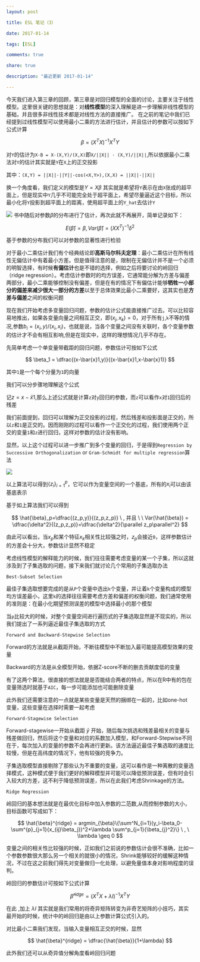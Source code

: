 ```yaml
---
layout: post

title: ESL 笔记（3）

date: 2017-01-14

tags: [ESL]

comments: true

share: true

description: "最近更新 2017-01-14"

---
```




今天我们进入第三章的回顾，第三章是对回归模型的全面的讨论，主要关注于线性模型。这里很关键的思想就是：对**线性模型**的深入理解是进一步理解非线性模型的基础，并且很多非线性技术都是对线性方法的直接推广。
在之前的笔记中我们已经提到过线性模型可以使用最小二乘的方法进行估计，并且估计的参数可以按如下公式计算

$$
\beta= (X^{T}X)^{-1}X^{T}Y
$$


对`Y`的估计为`X·B = X·(X,Y)/(X,X)`即`X/||X|| · (X,Y)/||X||`,所以依据最小二乘法对`Y`的估计其实就是`Y`在`X`上的正交投影

其中：`(X,Y) = ||X||·||Y||·cos(<X,Y>),(X,X) = ||X||·||X||`

换一个角度看，我们定义的模型是$Y = X\beta$ 其实就是希望将`Y`表示在由`X`张成的超平面上，但是现实中`Y`几乎不可能完全处于超平面上，希望尽量逼近这个目标，所以最小化将`Y`投影到超平面上的距离，使用超平面上的`Y_hat`去估计`Y`

![](https://ww1.sinaimg.cn/large/006y8lVajw1fbelx1pj5oj30ow0hkt9y.jpg)
书中随后对参数$\beta$的分布进行了估计，再次此就不再展开，简单记录如下：

$$
E(\hat{\beta} ) = \beta , Var(\hat{\beta})=(XX^{T})^{-1}\delta^2
$$

基于参数的分布我们可以对参数的显著性进行检验

对于最小二乘估计我们有个经典结论即**高斯马尔科夫定理**：最小二乘估计在所有线性无偏估计中有着最小方差。但是值得注意的是，限制在无偏估计并不是一个必须的明智选择，有时候**有偏估计**也是不错的选择，例如之后将要讨论的岭回归（ridge regression）。考虑估计参数时的均方误差，它通常能分解为方差与偏差两部分，最小二乘能够控制没有偏差，但是在有的情况下有偏估计能够**牺牲一小部分的偏差来减少很大一部分的方差**以至于总体效果比最小二乘要好，这其实也是**方差与偏差**之间的权衡问题

现在我们开始考虑多变量回归问题，参数的估计公式能直接推广过去。可以比较容易地推出，如果各变量向量之间相互正交，即$(x_j , x_k) = 0$，对于所有`j`,`k`不等的情况,参数$b_i = (x_i , y) / (x_i , x_i)$，也就是说，当各个变量之间没有关联时，各个变量参数的估计才不会有相互影响,但是在现实中，这样的理想情况几乎不存在。

先简单考虑一个单变量带截距的回归问题，参数估计可按如下公式


$$
\beta_1 = \dfrac{(x-\bar{x}1,y)}{(x-\bar{x}1,x-\bar{x}1)}
$$

其中`1`是一个每个分量为`1`的向量

我们可以分步骤地理解这个公式

记$z = x-\bar{x}1$,那么上述公式就是计算`z`对`y`回归的参数，而`z`可以看作`x`对`1`回归后的残差

我们前面提到，回归可以理解为正交投影的过程，然后残差和投影面是正交的，所以`z`和`1`是正交的。因而刚刚的过程可以看作一个正交化的过程，我们使用两个正交的变量`1`和`z`进行回归，这样对参数的估计没有影响。

显然，以上这个过程可以进一步推广到多个变量的回归，于是得到`Regression by Successive Orthogonalization` or `Gram-Schmidt for multiple regression`算法

![](https://ww3.sinaimg.cn/large/006y8lVajw1fbeo3huxrpj31fu0l0dne.jpg)

以上算法可以得到$\{z_i\}_{i=1}^{p}$，它可以作为变量空间的一个基底，所有的$x_i$可以由该基底表示

基于如上算法我们可以得到


$$
\hat{\beta}_p=\dfrac{(z_p,y)}{(z_p,z_p)}  \ , 并且  \ \ Var(\hat{\beta}) = \dfrac{\delta^2}{(z_p,z_p)}=\dfrac{\delta^2}{\parallel z_p\parallel^2}
$$

由此可以看出，当$x_p$和某个特征$x_k$相关性比较强之时，$z_p$会接近`0`，这样参数估计的方差会十分大，参数估计显然不稳定



考虑线性模型的解释能力的时候，我们往往需要考虑变量的某一个子集，所以这就涉及到了子集选取的问题，接下来我们就讨论几个常用的子集选取办法

`Best-Subset Selection`

最佳子集选取想要完成的是从`P`个变量中选出`k`个变量，并让着`k`个变量构成的模型均方误差最小，这里`k`的选择往往需要考虑方差和偏差的权衡问题，我们通常使用的准则是：在最小化期望预测误差的模型中选择最小的那个模型

当`p`比较大的时候，对整个变量空间进行遍历式的子集选取显然是不现实的，所以我们提出了一系列逼近最佳子集选取的方式



`Forward and Backward-Stepwise Selection`

Forward的方法就是从截距开始，不断往模型中不断加入最可能提高模型效果的变量

Backward的方法是从全模型开始，依据Z-score不断的删去贡献度低的变量

有了这两个算法，很直接的想法就是是否能结合两者的特点，所以在R中有的包在变量筛选时就基于`AIC`，每一步可能添加也可能删除变量

此外我们还需要注意的一点就是某些变量是天然的捆绑在一起的，比如one-hot 变量，这些变量在选择时需要一起考虑

`Forward-Stagewise Selection`

Forward-stagewise一开始从截距 $\bar{y}$ 开始，随后每次挑选和残差最相关的变量与残差做回归，然后将这个变量和对应的系数加入模型，和Forward-Stepwise不同在于，每次加入的变量的参数不会再进行更新。该方法逼近最佳子集选取的速度比较慢，但是在高纬度的情况下，他有较强的竞争力。



子集选取模型直接剔除了那些认为不重要的变量，这可以看作是一种离散的变量选择模式，这种模式便于我们更好的解释模型并可能可以降低预测误差，但有时会引入较大的方差，这不利于降低预测误差，所以在此我们考虑Shrinkage的方法。

`Ridge Regression`

岭回归的基本想法就是在最优化目标中加入参数的二范数,从而控制参数的大小，目标函数可写成如下：

$$
\hat{\beta}^{ridge} = argmin_{\beta}\{\sum^N_{i=1}(y_i-\beta_0-\sum^{p}_{j=1}{x_{ij}\beta_j})^2+\lambda \sum^p_{j=1}{\beta_{j}^2}\} \ , \ \lambda \geq 0
$$


变量之间的相关性比较强的时候，正如我们之前说的参数估计会很不准确，比如一个参数参数很大那么另一个相关的就很小的情况，Shrink能够较好的缓解这种情况，不过在这之前我们得先对变量做归一化处理，以避免量值本身对影响程度的误判。

岭回归的参数估计可按如下公式计算

$$
\hat{\beta}^{ridge} = (X^TX+\lambda I)^{-1}X^TY
$$


在此 ,加上 $\lambda I$ 其实就是我们常用的将奇异矩阵转变为非奇艺矩阵的小技巧，其实最开始的时候，统计中的岭回归是由以上参数计算公式引入的。

对比最小二乘我们发现，当输入变量相互正交的时候，显然

$$
\hat{\beta}^{ridge} = \dfrac{\hat{\beta}}{1+\lambda}
$$


此外我们还可以从奇异值分解角度看岭回归问题

